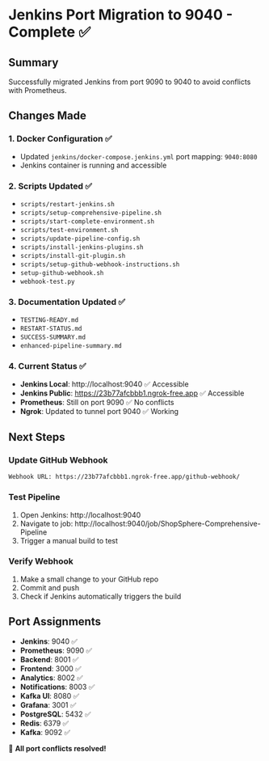 # Jenkins Port Migration to 9040 - Complete ✅

## Summary

Successfully migrated Jenkins from port 9090 to 9040 to avoid conflicts with Prometheus.

## Changes Made

### 1. Docker Configuration ✅

- Updated `jenkins/docker-compose.jenkins.yml` port mapping: `9040:8080`
- Jenkins container is running and accessible

### 2. Scripts Updated ✅

- `scripts/restart-jenkins.sh`
- `scripts/setup-comprehensive-pipeline.sh`
- `scripts/start-complete-environment.sh`
- `scripts/test-environment.sh`
- `scripts/update-pipeline-config.sh`
- `scripts/install-jenkins-plugins.sh`
- `scripts/install-git-plugin.sh`
- `scripts/setup-github-webhook-instructions.sh`
- `setup-github-webhook.sh`
- `webhook-test.py`

### 3. Documentation Updated ✅

- `TESTING-READY.md`
- `RESTART-STATUS.md`
- `SUCCESS-SUMMARY.md`
- `enhanced-pipeline-summary.md`

### 4. Current Status ✅

- **Jenkins Local**: http://localhost:9040 ✅ Accessible
- **Jenkins Public**: https://23b77afcbbb1.ngrok-free.app ✅ Accessible
- **Prometheus**: Still on port 9090 ✅ No conflicts
- **Ngrok**: Updated to tunnel port 9040 ✅ Working

## Next Steps

### Update GitHub Webhook

```
Webhook URL: https://23b77afcbbb1.ngrok-free.app/github-webhook/
```

### Test Pipeline

1. Open Jenkins: http://localhost:9040
2. Navigate to job: http://localhost:9040/job/ShopSphere-Comprehensive-Pipeline
3. Trigger a manual build to test

### Verify Webhook

1. Make a small change to your GitHub repo
2. Commit and push
3. Check if Jenkins automatically triggers the build

## Port Assignments

- **Jenkins**: 9040 ✅
- **Prometheus**: 9090 ✅
- **Backend**: 8001 ✅
- **Frontend**: 3000 ✅
- **Analytics**: 8002 ✅
- **Notifications**: 8003 ✅
- **Kafka UI**: 8080 ✅
- **Grafana**: 3001 ✅
- **PostgreSQL**: 5432 ✅
- **Redis**: 6379 ✅
- **Kafka**: 9092 ✅

🎉 **All port conflicts resolved!**
